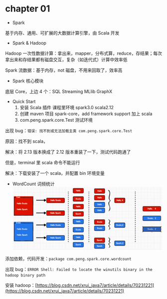 # chapter 01

+ Spark

基于内存、通用、可扩展的大数据计算引擎，由 Scala 开发

+ Spark & Hadoop

Hadoop 一次性数据计算：拿出来，mapper，分布式算，reduce，存结果；每次拿出来和存结果都有磁盘交互，复杂（如迭代式）计算中效率低

Spark 流数据：基于内存，not 磁盘，不用来回取了，效率高

+ Spark 核心模块

底层 Core，上边 4 个：SQL Streaming MLlib GraphX

+ Quick Start
    1. 安装 Scala 插件 课程里环境 spark3.0 scala2.12
    2. 创建 maven 项目 spark-core，add framework support 加上 scala
    3. com.peng.spark.core.Test 测试环境
  

出现 bug：`错误: 找不到或无法加载主类 com.peng.spark.core.Test`

原因：找不到 scala，

解决：将 2.13 版本换成了 2.12 版本重装了一下，测试代码跑通了

但是，terminal 里 scala 命令不能运行

解决：下载安装了一个 scala，并配置 bin 环境变量

+ WordCount 词频统计
![img.png](images/img.png)

添加依赖，代码开发：`package com.peng.spark.core.wordcount`

出现 bug：`ERROR Shell: Failed to locate the winutils binary in the hadoop binary path`

安装 hadoop：[https://blog.csdn.net/xrui_java7/article/details/70231221](https://blog.csdn.net/xrui_java7/article/details/70231221)




